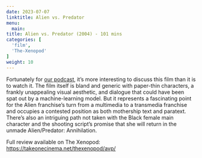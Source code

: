 ```yaml
---
date: 2023-07-07
linktitle: Alien vs. Predator
menu:
  main:
title: Alien vs. Predator (2004) - 101 mins
categories: [
  'film',
  'The-Xenopod'
]
weight: 10
---
```


Fortunately for [our podcast](https://takeonecinema.net/thexenopod/), it’s more interesting to discuss this film than it is to watch it. The film itself is bland and generic with paper-thin characters, a frankly unappealing visual aesthetic, and dialogue that could have been spat out by a machine-learning model. But it represents a fascinating point for the Alien franchise’s turn from a multimedia to a transmedia franchise and occupies a contested position as both mothership text and paratext. There’s also an intriguing path not taken with the Black female main character and the shooting script’s promise that she will return in the unmade Alien/Predator: Annihilation.

Full review available on The Xenopod: https://takeonecinema.net/thexenopod/avp/